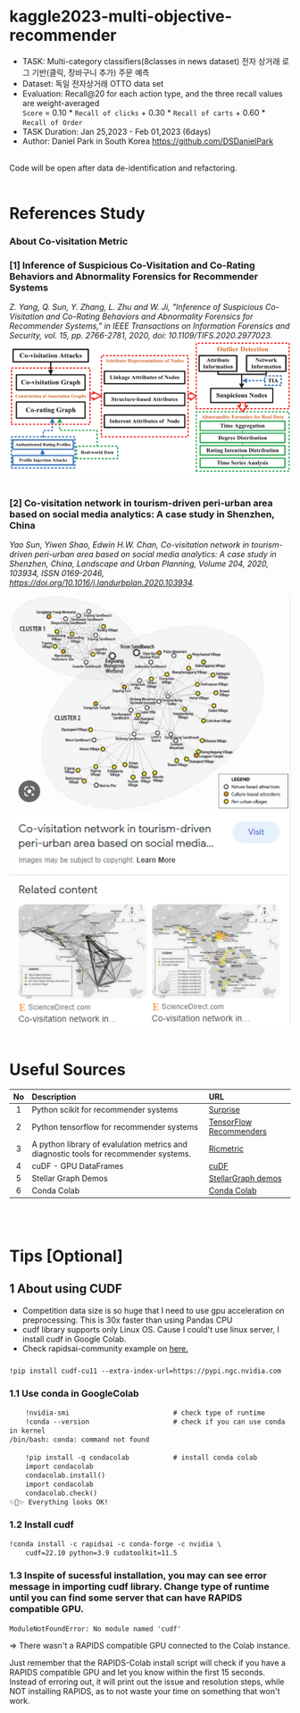 # kaggle2023-multi-objective-recommender
- TASK: Multi-category classifiers(8classes in news dataset) 전자 상거래 로그 기반(클릭, 장바구니 추가) 주문 예측
- Dataset: 독일 전자상거래 OTTO data set <br>
- Evaluation:  Recall@20 for each action type, and the three recall values are weight-averaged <br>
`Score` = 0.10 * `Recall of clicks` + 0.30 * `Recall of carts` + 0.60 * `Recall of Order`
- TASK Duration: Jan 25,2023 - Feb 01,2023 (6days) <br>
- Author: Daniel Park in South Korea https://github.com/DSDanielPark <br>
<br>
Code will be open after data de-identification and refactoring.
<br>
<br>

# References Study
### About Co-visitation Metric
### [1] Inference of Suspicious Co-Visitation and Co-Rating Behaviors and Abnormality Forensics for Recommender Systems <br>
<!--![alt text](https://github.com/DSDanielPark/kaggle2023-multi-objective-recommender/blob/main/imgs/img1.jpg?raw=true)-->
*Z. Yang, Q. Sun, Y. Zhang, L. Zhu and W. Ji, "Inference of Suspicious Co-Visitation and Co-Rating Behaviors and Abnormality Forensics for Recommender Systems," in IEEE Transactions on Information Forensics and Security, vol. 15, pp. 2766-2781, 2020, doi: 10.1109/TIFS.2020.2977023.*
<img src="../imgs/img1.jpg" width="600">
<br>
<br>

### [2] Co-visitation network in tourism-driven peri-urban area based on social media analytics: A case study in Shenzhen, China
*Yao Sun, Yiwen Shao, Edwin H.W. Chan,
Co-visitation network in tourism-driven peri-urban area based on social media analytics: A case study in Shenzhen, China,
Landscape and Urban Planning,
Volume 204,
2020,
103934,
ISSN 0169-2046,
https://doi.org/10.1016/j.landurbplan.2020.103934.* <br>

<img src="../imgs/img2.png" width="600">




<br>
<br>

# Useful Sources

|No|Description|URL|
|:---:|:---|:---|
|1| Python scikit for recommender systems | [Surprise](https://surprise.readthedocs.io/en/stable/index.html)|
|2| Python tensorflow for recommender systems | [TensorFlow Recommenders](https://github.com/tensorflow/recommenders)|
|3| A python library of evalulation metrics and diagnostic tools for recommender systems. | [Ricmetric](https://github.com/statisticianinstilettos/recmetrics) |
|4| cuDF - GPU DataFrames | [cuDF](https://github.com/rapidsai/cudf) |
|5| Stellar Graph Demos| [StellarGraph demos](https://stellargraph.readthedocs.io/en/stable/demos/index.html)|
|6| Conda Colab | [Conda Colab](https://github.com/conda-incubator/condacolab)


<br>
<br>


# Tips [Optional]

## 1 About using CUDF
- Competition data size is so huge that I need to use gpu acceleration on preprocessing. This is 30x faster than using Pandas CPU
- cudf library supports only Linux OS. Cause I could't use linux server, I install 
cudf in Google Colab.
- Check rapidsai-community example on [here.](https://github.com/rapidsai-community/showcase/blob/main/getting_started_tutorials/10min_to_cudf_colab.ipynb?nvid=nv-int-tblg-386840-vt27#cid=av02_nv-int-tblg_en-us)

### 
```
!pip install cudf-cu11 --extra-index-url=https://pypi.ngc.nvidia.com
```

### 1.1 Use conda in GoogleColab
```
    !nvidia-smi                          # check type of runtime
    !conda --version                     # check if you can use conda in kernel
/bin/bash: conda: command not found

    !pip install -q condacolab           # install conda colab
    import condacolab
    condacolab.install()
    import condacolab
    condacolab.check()
✨🍰✨ Everything looks OK!

```

### 1.2 Install cudf

```
!conda install -c rapidsai -c conda-forge -c nvidia \
    cudf=22.10 python=3.9 cudatoolkit=11.5
```

### 1.3 Inspite of sucessful installation, you may can see error message in importing cudf library. Change type of runtime until you can find some server that can have RAPIDS compatible GPU. 

```
ModuleNotFoundError: No module named 'cudf'
```
=> There wasn't a RAPIDS compatible GPU connected to the Colab instance.

Just remember that the RAPIDS-Colab install script will check if you have a RAPIDS compatible GPU and let you know within the first 15 seconds. Instead of erroring out, it will print out the issue and resolution steps, while NOT installing RAPIDS, as to not waste your time on something that won't work.